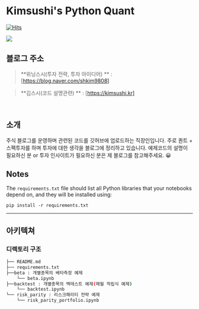# Kimsushi's Python Quant 

[![Hits](https://hits.seeyoufarm.com/api/count/incr/badge.svg?url=https%3A%2F%2Fgithub.com%2Fkimsushi0%2Fkimsushi&count_bg=%2379C83D&title_bg=%23555555&icon=&icon_color=%23E7E7E7&title=hits&edge_flat=false)](https://hits.seeyoufarm.com)

<img src="https://img.shields.io/badge/python-3776AB?style=for-the-badge&logo=python&logoColor=white">
</div>

## 블로그 주소
> **위닝스시(투자 전략, 투자 아이디어) ** : [https://blog.naver.com/shkim9808]

> **김스시(코드 설명관련) ** : [https://kimsushi.kr]

<br>

## 소개
주식 블로그를 운영하며 관련된 코드를 깃허브에 업로드하는 직장인입니다. 주로 퀀트 + 스팩투자를 하며 투자에 대한 생각을 블로그에 정리하고 있습니다. 예제코드의 설명이 필요하신 분 or 투자 인사이트가 필요하신 분은 제 블로그를 참고해주세요. :grinning:
<br>

## Notes
The `requirements.txt` file should list all Python libraries that your notebooks
depend on, and they will be installed using:

```
pip install -r requirements.txt
```

---
## 아키텍쳐

### 디렉토리 구조
```bash
├── README.md
├── requirements.txt
├──beta : 개별종목의 베타측정 예제
    └── beta.ipynb
├──backtest : 개별종목의 백테스트 예제(매월 적립식 예제)
    └── backtest.ipynb
└── risk_parity : 리스크패리티 전략 예제
    └── risk_parity_portfolio.ipynb
```
